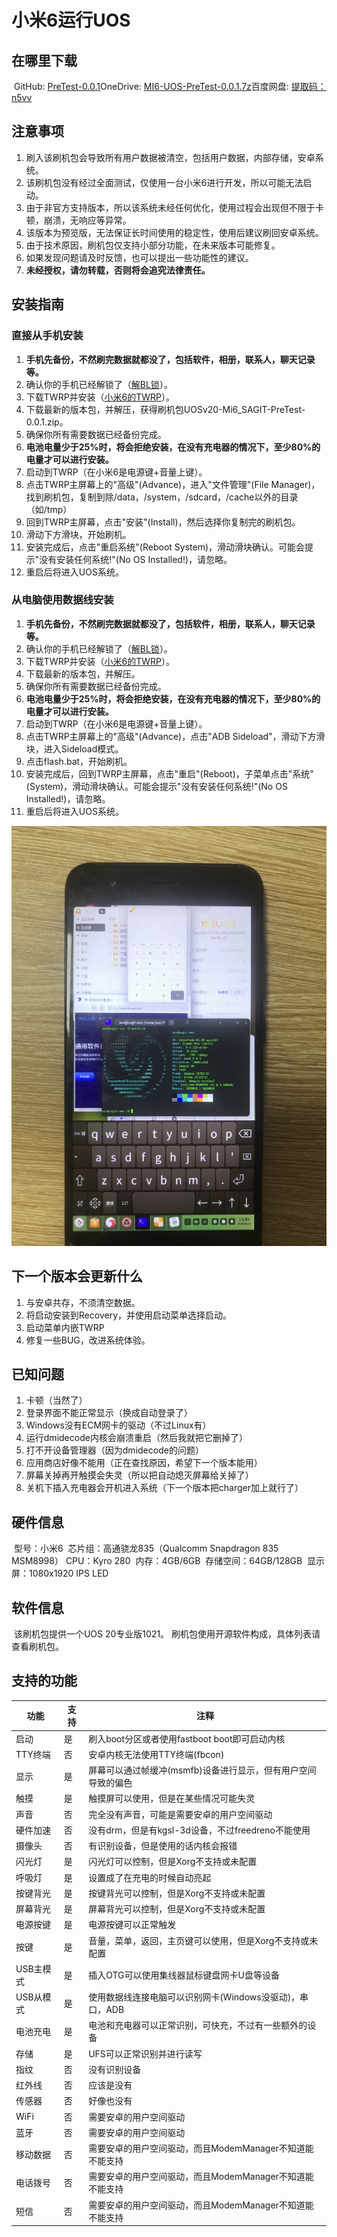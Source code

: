 # 小米6运行UOS

## 在哪里下载
​	GitHub: [PreTest-0.0.1](https://github.com/BigfootACA/sagit-uos/releases/tag/PreTest-0.0.1)
​	OneDrive: [MI6-UOS-PreTest-0.0.1.7z](https://1drv.ms/u/s!AsDs1e5NdflSjluG9D3yo0WqhBl9?e=lFewBb)
​	百度网盘: [提取码：n5vv](https://pan.baidu.com/s/1yZ9ddO2aIeJPPQIkPUPDKQ)

## 注意事项

1. 刷入该刷机包会导致所有用户数据被清空，包括用户数据，内部存储，安卓系统。
2. 该刷机包没有经过全面测试，仅使用一台小米6进行开发，所以可能无法启动。
3. 由于非官方支持版本，所以该系统未经任何优化，使用过程会出现但不限于卡顿，崩溃，无响应等异常。
4. 该版本为预览版，无法保证长时间使用的稳定性，使用后建议刷回安卓系统。
5. 由于技术原因，刷机包仅支持小部分功能，在未来版本可能修复。
6. 如果发现问题请及时反馈，也可以提出一些功能性的建议。
7. **未经授权，请勿转载，否则将会追究法律责任。**

## 安装指南

### 直接从手机安装

1. **手机先备份，不然刷完数据就都没了，包括软件，相册，联系人，聊天记录等。**
2. 确认你的手机已经解锁了（[解BL锁](http://www.miui.com/unlock/index.html)）。
3. 下载TWRP并安装（[小米6的TWRP](https://dl.twrp.me/sagit/)）。
4. 下载最新的版本包，并解压，获得刷机包UOSv20-Mi6_SAGIT-PreTest-0.0.1.zip。
5. 确保你所有需要数据已经备份完成。
6. **电池电量少于25%时，将会拒绝安装，在没有充电器的情况下，至少80%的电量才可以进行安装。**
7. 启动到TWRP（在小米6是电源键+音量上键）。
8. 点击TWRP主屏幕上的"高级"(Advance)，进入"文件管理"(File Manager)，找到刷机包，复制到除/data，/system，/sdcard，/cache以外的目录（如/tmp）
9. 回到TWRP主屏幕，点击"安装"(Install)，然后选择你复制完的刷机包。
10. 滑动下方滑块，开始刷机。
11. 安装完成后，点击"重启系统"(Reboot System)，滑动滑块确认。可能会提示"没有安装任何系统!"(No OS Installed!)，请忽略。
12. 重启后将进入UOS系统。

### 从电脑使用数据线安装

1. **手机先备份，不然刷完数据就都没了，包括软件，相册，联系人，聊天记录等。**
2. 确认你的手机已经解锁了（[解BL锁](http://www.miui.com/unlock/index.html)）。
3. 下载TWRP并安装（[小米6的TWRP](https://dl.twrp.me/sagit/)）。
4. 下载最新的版本包，并解压。
5. 确保你所有需要数据已经备份完成。
6. **电池电量少于25%时，将会拒绝安装，在没有充电器的情况下，至少80%的电量才可以进行安装。**
7. 启动到TWRP（在小米6是电源键+音量上键）。
8. 点击TWRP主屏幕上的"高级"(Advance)，点击"ADB Sideload"，滑动下方滑块，进入Sideload模式。
9. 点击flash.bat，开始刷机。
10. 安装完成后，回到TWRP主屏幕，点击"重启"(Reboot)，子菜单点击"系统"(System)，滑动滑块确认。可能会提示"没有安装任何系统!"(No OS Installed!)，请忽略。
11. 重启后将进入UOS系统。

![桌面体验](pics/in_uos.jpg)

## 下一个版本会更新什么

1. 与安卓共存，不须清空数据。
2. 将启动安装到Recovery，并使用启动菜单选择启动。
3. 启动菜单内嵌TWRP
4. 修复一些BUG，改进系统体验。

## 已知问题

1. 卡顿（当然了）
2. 登录界面不能正常显示（换成自动登录了）
3. Windows没有ECM网卡的驱动（不过Linux有）
4. 运行dmidecode内核会崩溃重启（然后我就把它删掉了）
5. 打不开设备管理器（因为dmidecode的问题）
6. 应用商店好像不能用（正在查找原因，希望下一个版本能用）
7. 屏幕关掉再开触摸会失灵（所以把自动熄灭屏幕给关掉了）
8. 关机下插入充电器会开机进入系统（下一个版本把charger加上就行了）

## 硬件信息

​	型号：小米6
​	芯片组：高通骁龙835（Qualcomm Snapdragon 835 MSM8998）
​	CPU：Kyro 280
​	内存：4GB/6GB
​	存储空间：64GB/128GB
​	显示屏：1080x1920 IPS LED

## 软件信息

​	该刷机包提供一个UOS 20专业版1021。
​	刷机包使用开源软件构成，具体列表请查看刷机包。

## 支持的功能

| 功能      | 支持 | 注释                                                          |
| --------- | ---- | ------------------------------------------------------------- |
| 启动      | 是   | 刷入boot分区或者使用fastboot boot即可启动内核                 |
| TTY终端   | 否   | 安卓内核无法使用TTY终端(fbcon)                                |
| 显示      | 是   | 屏幕可以通过帧缓冲(msmfb)设备进行显示，但有用户空间导致的偏色 |
| 触摸      | 是   | 触摸屏可以使用，但是在某些情况可能失灵                        |
| 声音      | 否   | 完全没有声音，可能是需要安卓的用户空间驱动                    |
| 硬件加速  | 否   | 没有drm，但是有kgsl-3d设备，不过freedreno不能使用             |
| 摄像头    | 否   | 有识别设备，但是使用的话内核会报错                            |
| 闪光灯    | 是   | 闪光灯可以控制，但是Xorg不支持或未配置                        |
| 呼吸灯    | 是   | 设置成了在充电的时候自动亮起                                  |
| 按键背光  | 是   | 按键背光可以控制，但是Xorg不支持或未配置                      |
| 屏幕背光  | 是   | 屏幕背光可以控制，但是Xorg不支持或未配置                      |
| 电源按键  | 是   | 电源按键可以正常触发                                          |
| 按键      | 是   | 音量，菜单，返回，主页键可以使用，但是Xorg不支持或未配置      |
| USB主模式 | 是   | 插入OTG可以使用集线器鼠标键盘网卡U盘等设备                    |
| USB从模式 | 是   | 使用数据线连接电脑可以识别网卡(Windows没驱动)，串口，ADB      |
| 电池充电  | 是   | 电池和充电器可以正常识别，可快充，不过有一些额外的设备        |
| 存储      | 是   | UFS可以正常识别并进行读写                                     |
| 指纹      | 否   | 没有识别设备                                                  |
| 红外线    | 否   | 应该是没有                                                    |
| 传感器    | 否   | 好像也没有                                                    |
| WiFi      | 否   | 需要安卓的用户空间驱动                                        |
| 蓝牙      | 否   | 需要安卓的用户空间驱动                                        |
| 移动数据  | 否   | 需要安卓的用户空间驱动，而且ModemManager不知道能不能支持      |
| 电话拨号  | 否   | 需要安卓的用户空间驱动，而且ModemManager不知道能不能支持      |
| 短信      | 否   | 需要安卓的用户空间驱动，而且ModemManager不知道能不能支持      |

